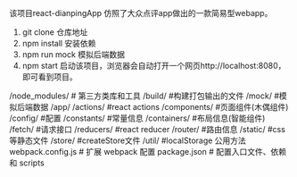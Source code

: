 该项目react-dianpingApp 仿照了大众点评app做出的一款简易型webapp。
<!-- 项目启动步骤 -->
1. git clone 仓库地址
2. npm install 安装依赖
3. npm run mock 模拟后端数据
4. npm start 启动该项目，浏览器会自动打开一个网页http://localhost:8080，即可看到项目。

<!-- 项目目录结构 -->
 /node_modules/   # 第三方类库和工具
 /build/          #构建打包输出的文件
 /mock/           #模拟后端数据
 /app/
 	/actions/     #react actions
 	/components/  #页面组件(木偶组件)
 	/config/	  #配置
 	/constants/	  #常量信息
 	/containers/  #布局信息(智能组件)
 	/fetch/		  #请求接口
 	/reducers/	  #react reducer
 	/router/	  #路由信息
 	/static/	  #css等静态文件
 	/store/		  #createStore文件
 	/util/		  #localStorage 公用方法
 webpack.config.js    # 扩展 webpack 配置
 package.json         # 配置入口文件、依赖和 scripts